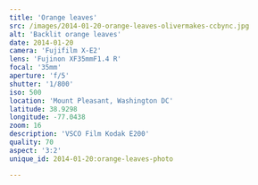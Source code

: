 ```yaml
---
title: 'Orange leaves'
src: /images/2014-01-20-orange-leaves-olivermakes-ccbync.jpg
alt: 'Backlit orange leaves'
date: 2014-01-20
camera: 'Fujifilm X-E2'
lens: 'Fujinon XF35mmF1.4 R'
focal: '35mm'
aperture: 'f/5'
shutter: '1/800'
iso: 500
location: 'Mount Pleasant, Washington DC'
latitude: 38.9298
longitude: -77.0438
zoom: 16
description: 'VSCO Film Kodak E200'
quality: 70
aspect: '3:2'
unique_id: 2014-01-20:orange-leaves-photo

---
```


